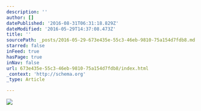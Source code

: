 ```yaml
---
description: ''
author: []
datePublished: '2016-08-31T06:31:18.829Z'
dateModified: '2016-05-29T14:37:08.473Z'
title: ''
sourcePath: _posts/2016-05-29-673e435e-55c3-46eb-9810-75a154d7fdb8.md
starred: false
inFeed: true
hasPage: true
inNav: false
url: 673e435e-55c3-46eb-9810-75a154d7fdb8/index.html
_context: 'http://schema.org'
_type: Article

---
```

![](https://the-grid-user-content.s3-us-west-2.amazonaws.com/d4aa94e1-03a1-4587-a209-1ef9083a02c7.jpg)
